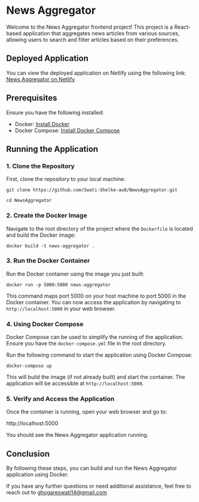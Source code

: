 # News Aggregator

Welcome to the News Aggregator frontend project! This project is a React-based application that aggregates news articles from various sources, allowing users to search and filter articles based on their preferences.

## Deployed Application

You can view the deployed application on Netlify using the following link:
[News Aggregator on Netlify](https://news-aggregator-articles.netlify.app)

## Prerequisites

Ensure you have the following installed:

- Docker: [Install Docker](https://docs.docker.com/get-docker/)
- Docker Compose: [Install Docker Compose](https://docs.docker.com/compose/install/)

## Running the Application

### 1. Clone the Repository

First, clone the repository to your local machine:

`git clone https://github.com/Swati-Shelke-au8/NewsAggregator.git`

`cd NewsAggregator`

### 2. Create the Docker Image

Navigate to the root directory of the project where the `Dockerfile` is located and build the Docker image:

`docker build -t news-aggregator .`

### 3. Run the Docker Container

Run the Docker container using the image you just built:

`docker run -p 5000:5000 news-aggregator`

This command maps port 5000 on your host machine to port 5000 in the Docker container. You can now access the application by navigating to `http://localhost:5000` in your web browser.

### 4. Using Docker Compose

Docker Compose can be used to simplify the running of the application. Ensure you have the `docker-compose.yml` file in the root directory.

Run the following command to start the application using Docker Compose:

`docker-compose up`

This will build the image (if not already built) and start the container. The application will be accessible at `http://localhost:5000`.

### 5. Verify and Access the Application

Once the container is running, open your web browser and go to:

http://localhost:5000

You should see the News Aggregator application running.

## Conclusion

By following these steps, you can build and run the News Aggregator application using Docker.

If you have any further questions or need additional assistance, feel free to reach out to ghogareswati14@gmail.com
